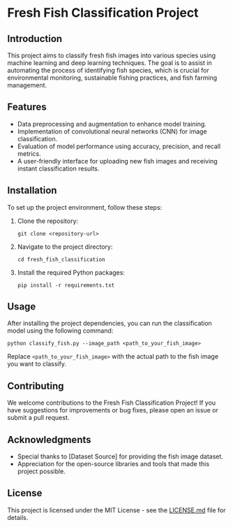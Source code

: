 
# Fresh Fish Classification Project

## Introduction
This project aims to classify fresh fish images into various species using machine learning and deep learning techniques. The goal is to assist in automating the process of identifying fish species, which is crucial for environmental monitoring, sustainable fishing practices, and fish farming management.

## Features
- Data preprocessing and augmentation to enhance model training.
- Implementation of convolutional neural networks (CNN) for image classification.
- Evaluation of model performance using accuracy, precision, and recall metrics.
- A user-friendly interface for uploading new fish images and receiving instant classification results.

## Installation
To set up the project environment, follow these steps:
1. Clone the repository:
   ```
   git clone <repository-url>
   ```
2. Navigate to the project directory:
   ```
   cd fresh_fish_classification
   ```
3. Install the required Python packages:
   ```
   pip install -r requirements.txt
   ```

## Usage
After installing the project dependencies, you can run the classification model using the following command:
```
python classify_fish.py --image_path <path_to_your_fish_image>
```
Replace `<path_to_your_fish_image>` with the actual path to the fish image you want to classify.

## Contributing
We welcome contributions to the Fresh Fish Classification Project! If you have suggestions for improvements or bug fixes, please open an issue or submit a pull request.

## Acknowledgments
- Special thanks to [Dataset Source] for providing the fish image dataset.
- Appreciation for the open-source libraries and tools that made this project possible.

## License
This project is licensed under the MIT License - see the [LICENSE.md](LICENSE.md) file for details.
